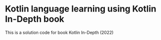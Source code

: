 # Kotlin language learning using Kotlin In-Depth book

This is a solution code for book Kotlin In-Depth (2022)